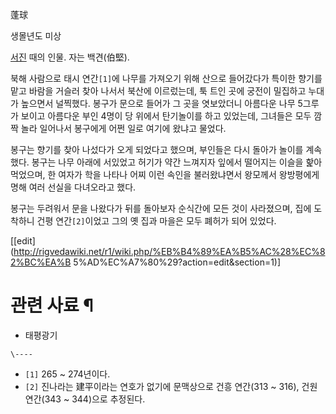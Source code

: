 蓬球

생몰년도 미상

[서진](%EC%84%9C%EC%A7%84.md) 때의 인물. 자는 백견(伯堅).

북해 사람으로 태시 연간`[1]`에 나무를 가져오기 위해 산으로 들어갔다가 특이한 향기를 맡고 바람을 거슬러 찾아 나서서 북산에 이르렀는데,
툭 트인 곳에 궁전이 밀집하고 누대가 높으면서 널찍했다. 봉구가 문으로 들어가 그 곳을 엿보았더니 아름다운 나무 5그루가 보이고 아름다운
부인 4명이 당 위에서 탄기놀이를 하고 있었는데, 그녀들은 모두 깜짝 놀라 일어나서 봉구에게 어쩐 일로 여기에 왔냐고 물었다.

봉구는 향기를 찾아 나섰다가 오게 되었다고 했으며, 부인들은 다시 돌아가 놀이를 계속했다. 봉구는 나무 아래에 서있었고 허기가 약간 느껴지자
잎에서 떨어지는 이슬을 핥아 먹었으며, 한 여자가 학을 나타나 어찌 이런 속인을 불러왔냐면서 왕모께서 왕방평에게 명해 여러 선실을 다녀오라고
했다.

봉구는 두려워서 문을 나왔다가 뒤를 돌아보자 순식간에 모든 것이 사라졌으며, 집에 도착하니 건평 연간`[2]`이었고 그의 옛 집과 마을은
모두 폐허가 되어 있었다.

[[edit](http://rigvedawiki.net/r1/wiki.php/%EB%B4%89%EA%B5%AC%28%EC%82%BC%EA%B
5%AD%EC%A7%80%29?action=edit&section=1)]

# 관련 사료 ¶

  * 태평광기

`\----`

  * `[1]` 265 ~ 274년이다.
  * `[2]` 진나라는 建平이라는 연호가 없기에 문맥상으로 건흥 연간(313 ~ 316), 건원 연간(343 ~ 344)으로 추정된다.

